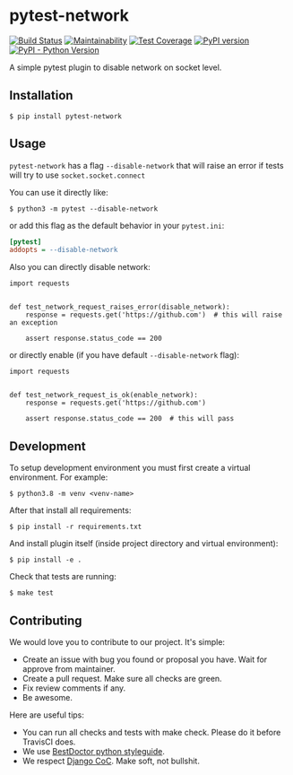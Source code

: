 # pytest-network

[![Build Status](https://travis-ci.org/best-doctor/pytest_network.svg?branch=master)](https://travis-ci.org/best-doctor/pytest_network)
[![Maintainability](https://api.codeclimate.com/v1/badges/1f243263e78f38f92a31/maintainability)](https://codeclimate.com/github/best-doctor/pytest_network/maintainability)
[![Test Coverage](https://api.codeclimate.com/v1/badges/1f243263e78f38f92a31/test_coverage)](https://codeclimate.com/github/best-doctor/pytest_network/test_coverage)
[![PyPI version](https://badge.fury.io/py/pytest_network.svg)](https://badge.fury.io/py/pytest_network)
[![PyPI - Python Version](https://img.shields.io/pypi/pyversions/pytest_network)](https://pypi.org/project/pytest_network/)

A simple pytest plugin to disable network on socket level.

## Installation

`$ pip install pytest-network`

## Usage

`pytest-network` has a flag `--disable-network` that will raise an error
if tests will try to use `socket.socket.connect`

You can use it directly like:

`$ python3 -m pytest --disable-network`

or add this flag as the default behavior in your `pytest.ini`:

```ini
[pytest]
addopts = --disable-network
```

Also you can directly disable network:

```python3
import requests


def test_network_request_raises_error(disable_network):
    response = requests.get('https://github.com')  # this will raise an exception

    assert response.status_code == 200
```

or directly enable (if you have default `--disable-network` flag):

```python3
import requests


def test_network_request_is_ok(enable_network):
    response = requests.get('https://github.com')

    assert response.status_code == 200  # this will pass
```

## Development

To setup development environment you must first create a virtual environment.
For example:

`$ python3.8 -m venv <venv-name>`

After that install all requirements:

`$ pip install -r requirements.txt`

And install plugin itself (inside project directory and virtual environment):

`$ pip install -e .`

Check that tests are running:

`$ make test`

## Contributing

We would love you to contribute to our project. It's simple:

* Create an issue with bug you found or proposal you have.
  Wait for approve from maintainer.
* Create a pull request. Make sure all checks are green.
* Fix review comments if any.
* Be awesome.

Here are useful tips:

* You can run all checks and tests with make check.
  Please do it before TravisCI does.
* We use [BestDoctor python styleguide](https://github.com/best-doctor/guides/blob/master/guides/en/python_styleguide.md).
* We respect [Django CoC](https://www.djangoproject.com/conduct/).
  Make soft, not bullshit.
